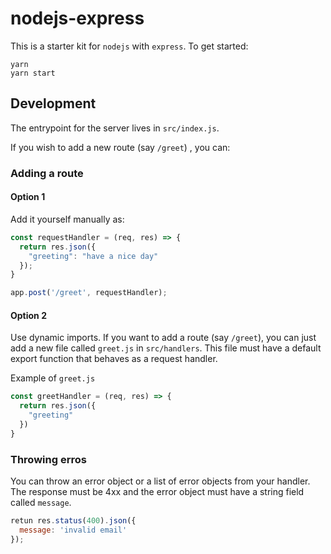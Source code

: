 # nodejs-express

This is a starter kit for `nodejs` with `express`. To get started:

```
yarn
yarn start
```

## Development

The entrypoint for the server lives in `src/index.js`.

If you wish to add a new route (say `/greet`) , you can:

### Adding a route

#### Option 1

Add it yourself manually as:
  
```js
const requestHandler = (req, res) => {
  return res.json({
    "greeting": "have a nice day"
  });
}

app.post('/greet', requestHandler);
```

#### Option 2

Use dynamic imports.
If you want to add a route (say `/greet`), you can just add a new file called `greet.js` in `src/handlers`. This file must have a default export function that behaves as a request handler.

Example of `greet.js`

```js
const greetHandler = (req, res) => {
  return res.json({
    "greeting"
  })
}
```

### Throwing erros

You can throw an error object or a list of error objects from your handler. The response must be 4xx and the error object must have a string field called `message`.

```js
retun res.status(400).json({
  message: 'invalid email'
});
```